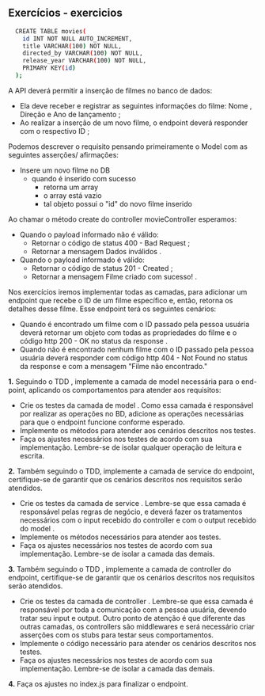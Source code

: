 ## Exercícios - exercicios

```sh
  CREATE TABLE movies(  
    id INT NOT NULL AUTO_INCREMENT,
    title VARCHAR(100) NOT NULL,
    directed_by VARCHAR(100) NOT NULL,
    release_year VARCHAR(100) NOT NULL,
    PRIMARY KEY(id)
  );
```

A API deverá permitir a inserção de filmes no banco de dados:
* Ela deve receber e registrar as seguintes informações do filme: Nome , Direção e Ano de lançamento ;
* Ao realizar a inserção de um novo filme, o endpoint deverá responder com o respectivo ID ;

Podemos descrever o requisito pensando primeiramente o Model com as seguintes asserções/ afirmações:
* Insere um novo filme no DB
  * quando é inserido com sucesso
    * retorna um array
    * o array está vazio
    * tal objeto possui o "id" do novo filme inserido

Ao chamar o método create do controller movieController esperamos:
* Quando o payload informado não é válido:
  * Retornar o código de status 400 - Bad Request ;
  * Retornar a mensagem Dados inválidos .
* Quando o payload informado é válido:
  * Retornar o código de status 201 - Created ;
  * Retornar a mensagem Filme criado com sucesso! .

Nos exercícios iremos implementar todas as camadas, para adicionar um endpoint que recebe o ID de um filme específico e, então, retorna os detalhes desse filme.
Esse endpoint terá os seguintes cenários:
* Quando é encontrado um filme com o ID passado pela pessoa usuária deverá retornar um objeto com todas as propriedades do filme e o código http 200 - OK no status da response .
* Quando não é encontrado nenhum filme com o ID passado pela pessoa usuária deverá responder com código http 404 - Not Found no status da response e com a mensagem "Filme não encontrado."

**1.** Seguindo o TDD , implemente a camada de model necessária para o end-point, aplicando os comportamentos para atender aos requisitos:
* Crie os testes da camada de model . Como essa camada é responsável por realizar as operações no BD, adicione as operações necessárias para que o endpoint funcione conforme esperado.
* Implemente os métodos para atender aos cenários descritos nos testes.
* Faça os ajustes necessários nos testes de acordo com sua implementação. Lembre-se de isolar qualquer operação de leitura e escrita.

**2.** Também seguindo o TDD, implemente a camada de service do endpoint, certifique-se de garantir que os cenários descritos nos requisitos serão atendidos.
* Crie os testes da camada de service . Lembre-se que essa camada é responsável pelas regras de negócio, e deverá fazer os tratamentos necessários com o input recebido do controller e com o output recebido do model .
* Implemente os métodos necessários para atender aos testes.
* Faça os ajustes necessários nos testes de acordo com sua implementação. Lembre-se de isolar a camada das demais.

**3.** Também seguindo o TDD , implemente a camada de controller do endpoint, certifique-se de garantir que os cenários descritos nos requisitos serão atendidos.
* Crie os testes da camada de controller . Lembre-se que essa camada é responsável por toda a comunicação com a pessoa usuária, devendo tratar seu input e output. Outro ponto de atenção é que diferente das outras camadas, os controllers são middlewares e será necessário criar asserções com os stubs para testar seus comportamentos.
* Implemente o código necessário para atender os cenários descritos nos testes.
* Faça os ajustes necessários nos testes de acordo com sua implementação. Lembre-se de isolar a camada das demais.

**4.** Faça os ajustes no index.js para finalizar o endpoint.